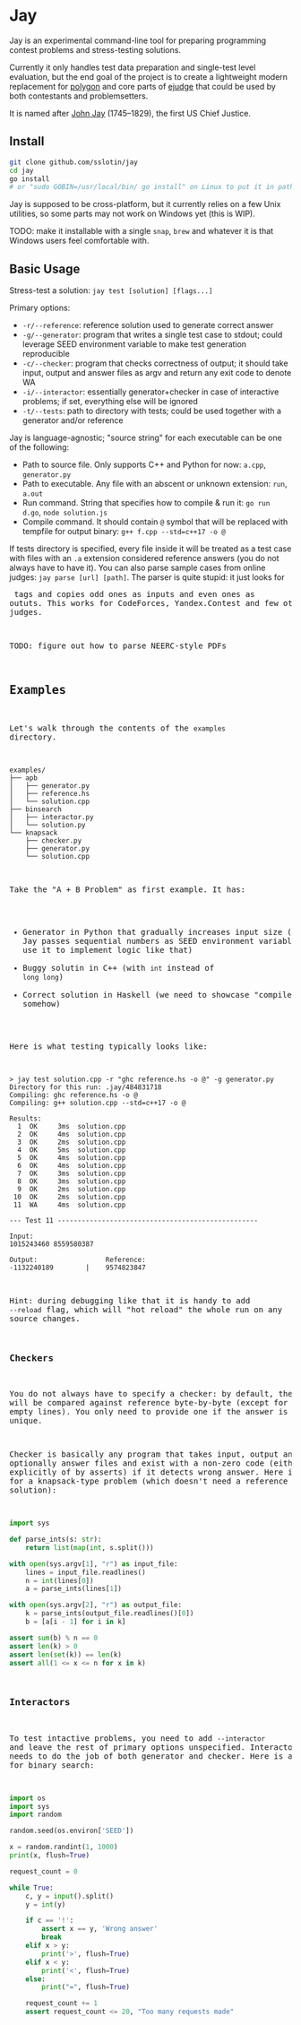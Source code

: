 # Jay

Jay is an experimental command-line tool for preparing programming contest problems and stress-testing solutions.

Currently it only handles test data preparation and single-test level evaluation,
but the end goal of the project is to create a lightweight modern replacement for [polygon](polygon.codeforces.com/)
and core parts of [ejudge](https://github.com/blackav/ejudge) that could be used by both contestants and problemsetters.

It is named after [John Jay](https://en.wikipedia.org/wiki/John_Jay) (1745–1829), the first US Chief Justice.

## Install

```bash
git clone github.com/sslotin/jay
cd jay
go install
# or "sudo GOBIN=/usr/local/bin/ go install" on Linux to put it in path right away
```

Jay is supposed to be cross-platform, but it currently relies on a few Unix utilities,
so some parts may not work on Windows yet (this is WIP).

TODO: make it installable with a single `snap`, `brew` and whatever it is that Windows users feel comfortable with.

## Basic Usage

Stress-test a solution: `jay test [solution] [flags...]`

Primary options:

* `-r/--reference`: reference solution used to generate correct answer
* `-g/--generator`: program that writes a single test case to stdout; could leverage SEED environment variable to make test generation reproducible
* `-c/--checker`: program that checks correctness of output; it should take input, output and answer files as argv and return any exit code to denote WA
* `-i/--interactor`: essentially generator+checker in case of interactive problems; if set, everything else will be ignored
* `-t/--tests`: path to directory with tests; could be used together with a generator and/or reference

Jay is language-agnostic; "source string" for each executable can be one of the following:

* Path to source file. Only supports C++ and Python for now: `a.cpp`, `generator.py`
* Path to executable. Any file with an abscent or unknown extension: `run`, `a.out`
* Run command. String that specifies how to compile & run it: `go run d.go`, `node solution.js`
* Compile command. It should contain `@` symbol that will be replaced with tempfile for output binary: `g++ f.cpp --std=c++17 -o @`

If tests directory is specified, every file inside it will be treated as a test case with files with an `.a` extension considered reference answers (you do not always have to have it). You can also parse sample cases from online judges: `jay parse [url] [path]`. The parser is quite stupid: it just looks for <pre> tags and copies odd ones as inputs and even ones as oututs. This works for CodeForces, Yandex.Contest and few other judges.

TODO: figure out how to parse NEERC-style PDFs

## Examples

Let's walk through the contents of the `examples` directory.

```
examples/
├── apb
│   ├── generator.py
│   ├── reference.hs
│   └── solution.cpp
├── binsearch
│   ├── interactor.py
│   └── solution.py
└── knapsack
    ├── checker.py
    ├── generator.py
    └── solution.cpp
```

Take the "A + B Problem" as first example. It has:

* Generator in Python that gradually increases input size (by default Jay passes sequential numbers as SEED environment variable so one can use it to implement logic like that)
* Buggy solutin in C++ (with `int` instead of `long long`)
* Correct solution in Haskell (we need to showcase "compile command" somehow)

Here is what testing typically looks like:

```
> jay test solution.cpp -r "ghc reference.hs -o @" -g generator.py
Directory for this run: .jay/484831718
Compiling: ghc reference.hs -o @
Compiling: g++ solution.cpp --std=c++17 -o @

Results:
  1  OK     3ms  solution.cpp
  2  OK     4ms  solution.cpp
  3  OK     2ms  solution.cpp
  4  OK     5ms  solution.cpp
  5  OK     4ms  solution.cpp
  6  OK     4ms  solution.cpp
  7  OK     3ms  solution.cpp
  8  OK     3ms  solution.cpp
  9  OK     2ms  solution.cpp
 10  OK     2ms  solution.cpp
 11  WA     4ms  solution.cpp

--- Test 11 --------------------------------------------------

Input:
1015243460 8559580387

Output:                 Reference:
-1132240189        |    9574823847
```

Hint: during debugging like that it is handy to add `--reload` flag, which will "hot reload" the whole run on any source changes.

### Checkers

You do not always have to specify a checker: by default, the output will be compared against reference byte-by-byte (except for trailing empty lines). You only need to provide one if the answer is not unique.

Checker is basically any program that takes input, output and optionally answer files and exist with a non-zero code (either explicitly of by asserts) if it detects wrong answer. Here is an example for a knapsack-type problem (which doesn't need a reference solution):

```python
import sys

def parse_ints(s: str):
    return list(map(int, s.split()))

with open(sys.argv[1], "r") as input_file:
    lines = input_file.readlines()
    n = int(lines[0])
    a = parse_ints(lines[1])

with open(sys.argv[2], "r") as output_file:
    k = parse_ints(output_file.readlines()[0])
    b = [a[i - 1] for i in k]

assert sum(b) % n == 0
assert len(k) > 0
assert len(set(k)) == len(k)
assert all(1 <= x <= n for x in k)

```

### Interactors

To test intactive problems, you need to add `--interactor` and leave the rest of primary options unspecified. Interactor basically needs to do the job of both generator and checker. Here is an example for binary search:

```python
import os
import sys
import random

random.seed(os.environ['SEED'])

x = random.randint(1, 1000)
print(x, flush=True)

request_count = 0

while True:
    c, y = input().split()
    y = int(y)

    if c == '!':
        assert x == y, 'Wrong answer'
        break
    elif x > y:
        print('>', flush=True)
    elif x < y:
        print('<', flush=True)
    else:
        print("=", flush=True)

    request_count += 1
    assert request_count <= 20, "Too many requests made"
```
